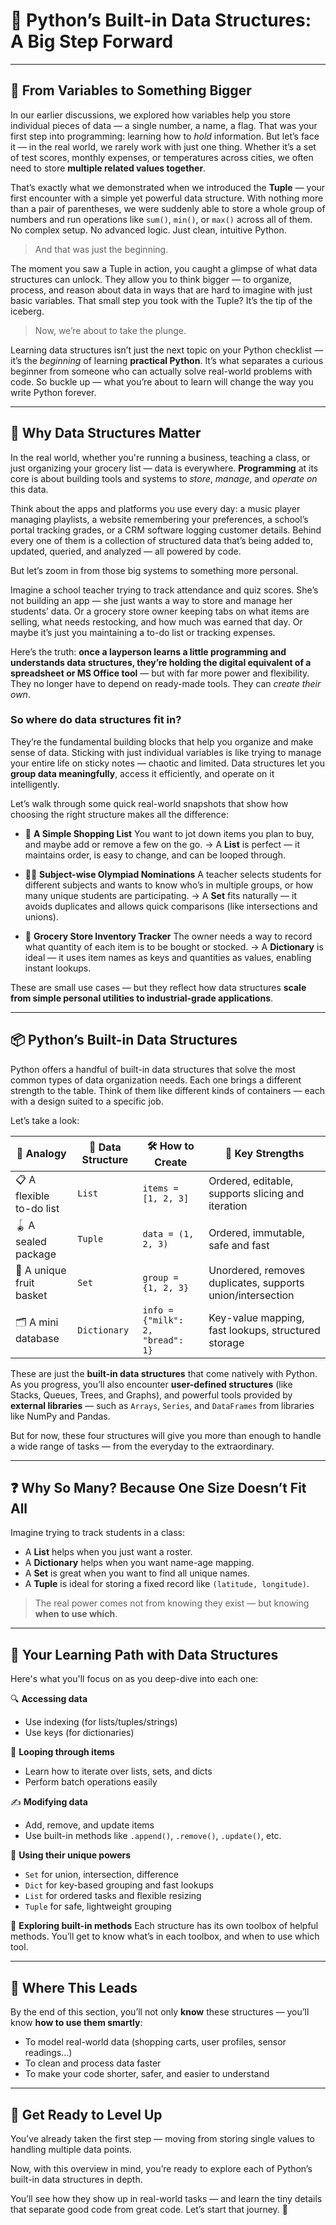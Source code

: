 
# 🧱 Python’s Built-in Data Structures: A Big Step Forward
---
## 🔗 From Variables to Something Bigger

In our earlier discussions, we explored how variables help you store individual pieces of data — a single number, a name, a flag. That was your first step into programming: learning how to *hold* information. But let’s face it — in the real world, we rarely work with just one thing. Whether it’s a set of test scores, monthly expenses, or temperatures across cities, we often need to store **multiple related values together**.

That’s exactly what we demonstrated when we introduced the **Tuple** — your first encounter with a simple yet powerful data structure. With nothing more than a pair of parentheses, we were suddenly able to store a whole group of numbers and run operations like `sum()`, `min()`, or `max()` across all of them. No complex setup. No advanced logic. Just clean, intuitive Python.

> And that was just the beginning.

The moment you saw a Tuple in action, you caught a glimpse of what data structures can unlock. They allow you to think bigger — to organize, process, and reason about data in ways that are hard to imagine with just basic variables. That small step you took with the Tuple? It’s the tip of the iceberg.

> Now, we’re about to take the plunge.

Learning data structures isn’t just the next topic on your Python checklist — it’s the *beginning* of learning **practical Python**. It’s what separates a curious beginner from someone who can actually solve real-world problems with code. So buckle up — what you’re about to learn will change the way you write Python forever.


---

## 🧠 Why Data Structures Matter

In the real world, whether you're running a business, teaching a class, or just organizing your grocery list — data is everywhere. **Programming** at its core is about building tools and systems to *store*, *manage*, and *operate on* this data.

Think about the apps and platforms you use every day: a music player managing playlists, a website remembering your preferences, a school’s portal tracking grades, or a CRM software logging customer details. Behind every one of them is a collection of structured data that’s being added to, updated, queried, and analyzed — all powered by code.

But let’s zoom in from those big systems to something more personal.

Imagine a school teacher trying to track attendance and quiz scores. She’s not building an app — she just wants a way to store and manage her students’ data. Or a grocery store owner keeping tabs on what items are selling, what needs restocking, and how much was earned that day. Or maybe it’s just you maintaining a to-do list or tracking expenses.

Here’s the truth: **once a layperson learns a little programming and understands data structures, they’re holding the digital equivalent of a spreadsheet or MS Office tool** — but with far more power and flexibility. They no longer have to depend on ready-made tools. They can *create their own*.

### So where do data structures fit in?

They’re the fundamental building blocks that help you organize and make sense of data. Sticking with just individual variables is like trying to manage your entire life on sticky notes — chaotic and limited. Data structures let you **group data meaningfully**, access it efficiently, and operate on it intelligently.

Let’s walk through some quick real-world snapshots that show how choosing the right structure makes all the difference:

* 🛒 **A Simple Shopping List**
  You want to jot down items you plan to buy, and maybe add or remove a few on the go.
  → A **List** is perfect — it maintains order, is easy to change, and can be looped through.

* 🧑‍🏫 **Subject-wise Olympiad Nominations**
  A teacher selects students for different subjects and wants to know who’s in multiple groups, or how many unique students are participating.
  → A **Set** fits naturally — it avoids duplicates and allows quick comparisons (like intersections and unions).

* 🏪 **Grocery Store Inventory Tracker**
  The owner needs a way to record what quantity of each item is to be bought or stocked.
  → A **Dictionary** is ideal — it uses item names as keys and quantities as values, enabling instant lookups.

These are small use cases — but they reflect how data structures **scale from simple personal utilities to industrial-grade applications**.

---

## 📦 Python’s Built-in Data Structures

Python offers a handful of built-in data structures that solve the most common types of data organization needs. Each one brings a different strength to the table. Think of them like different kinds of containers — each with a design suited to a specific job.

Let’s take a look:

| 🧰 **Analogy**           | 🧱 **Data Structure** | 🛠️ **How to Create**            | 🚀 **Key Strengths**                                       |
| ------------------------ | --------------------- | -------------------------------- | ---------------------------------------------------------- |
| 📋 A flexible to-do list | `List`                | `items = [1, 2, 3]`              | Ordered, editable, supports slicing and iteration          |
| 🪀 A sealed package      | `Tuple`               | `data = (1, 2, 3)`               | Ordered, immutable, safe and fast                          |
| 🧼 A unique fruit basket | `Set`                 | `group = {1, 2, 3}`              | Unordered, removes duplicates, supports union/intersection |
| 🗂️ A mini database      | `Dictionary`          | `info = {"milk": 2, "bread": 1}` | Key-value mapping, fast lookups, structured storage        |

These are just the **built-in data structures** that come natively with Python. As you progress, you’ll also encounter **user-defined structures** (like Stacks, Queues, Trees, and Graphs), and powerful tools provided by **external libraries** — such as `Arrays`, `Series`, and `DataFrames` from libraries like NumPy and Pandas.

But for now, these four structures will give you more than enough to handle a wide range of tasks — from the everyday to the extraordinary.

---

## ❓ Why So Many? Because One Size Doesn’t Fit All

Imagine trying to track students in a class:

* A **List** helps when you just want a roster.
* A **Dictionary** helps when you want name-age mapping.
* A **Set** is great when you want to find all unique names.
* A **Tuple** is ideal for storing a fixed record like `(latitude, longitude)`.

> The real power comes not from knowing they exist — but knowing **when to use which**.

---

## 🧭 Your Learning Path with Data Structures

Here's what you'll focus on as you deep-dive into each one:

🔍 **Accessing data**

* Use indexing (for lists/tuples/strings)
* Use keys (for dictionaries)

🔁 **Looping through items**

* Learn how to iterate over lists, sets, and dicts
* Perform batch operations easily

✍️ **Modifying data**

* Add, remove, and update items
* Use built-in methods like `.append()`, `.remove()`, `.update()`, etc.

🧩 **Using their unique powers**

* `Set` for union, intersection, difference
* `Dict` for key-based grouping and fast lookups
* `List` for ordered tasks and flexible resizing
* `Tuple` for safe, lightweight grouping

📘 **Exploring built-in methods**
Each structure has its own toolbox of helpful methods. You’ll get to know what’s in each toolbox, and when to use which tool.

---

## 🌱 Where This Leads

By the end of this section, you’ll not only **know** these structures — you’ll know **how to use them smartly**:

* To model real-world data (shopping carts, user profiles, sensor readings…)
* To clean and process data faster
* To make your code shorter, safer, and easier to understand

---

## 🚀 Get Ready to Level Up

You’ve already taken the first step — moving from storing single values to handling multiple data points.

Now, with this overview in mind, you’re ready to explore each of Python’s built-in data structures in depth.

You’ll see how they show up in real-world tasks — and learn the tiny details that separate good code from great code.
Let’s start that journey. 🧭
